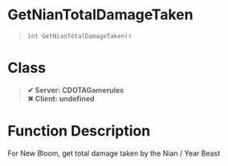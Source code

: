 # GetNianTotalDamageTaken
> `int GetNianTotalDamageTaken()`
# Class
> __✔ Server: CDOTAGamerules__  
> __✖ Client: undefined__  
# Function Description
For New Bloom, get total damage taken by the Nian / Year Beast
